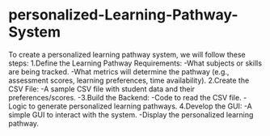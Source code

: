 # personalized-Learning-Pathway-System
To create a personalized learning pathway system, we will follow these steps:
1.Define the Learning Pathway Requirements:
-What subjects or skills are being tracked.
-What metrics will determine the pathway (e.g., assessment scores, learning preferences, time availability).
2.Create the CSV File:
-A sample CSV file with student data and their preferences/scores.
-3.Build the Backend:
-Code to read the CSV file.
-Logic to generate personalized learning pathways.
4.Develop the GUI:
-A simple GUI to interact with the system.
-Display the personalized learning pathway.
